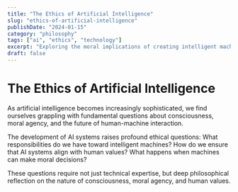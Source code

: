 ```yaml
---
title: "The Ethics of Artificial Intelligence"
slug: "ethics-of-artificial-intelligence"
publishDate: "2024-01-15"
category: "philosophy"
tags: ["ai", "ethics", "technology"]
excerpt: "Exploring the moral implications of creating intelligent machines and their impact on human society."
draft: false
---
```


# The Ethics of Artificial Intelligence

As artificial intelligence becomes increasingly sophisticated, we find ourselves grappling with fundamental questions about consciousness, moral agency, and the future of human-machine interaction.

The development of AI systems raises profound ethical questions: What responsibilities do we have toward intelligent machines? How do we ensure that AI systems align with human values? What happens when machines can make moral decisions?

These questions require not just technical expertise, but deep philosophical reflection on the nature of consciousness, moral agency, and human values.